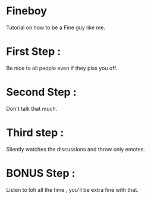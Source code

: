 # Fineboy
Tutorial on how to be a Fine guy like me.

# First Step :
Be nice to all people even if they piss you off.

# Second Step :
Don't talk that much.

# Third step :
Silently watches the discussions and throw only emotes.

# BONUS Step :
Listen to lofi all the time , you'll be extra fine with that.
